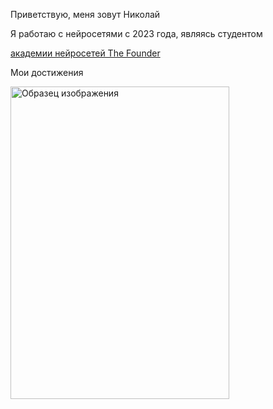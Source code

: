 Приветствую, меня зовут Николай 

Я работаю с нейросетями с 2023 года, являясь студентом  

[академии нейросетей The Founder](https://dnk.the-founder.ru/school/courses) 

Мои достижения

<img src="https://storage.yandexcloud.net/preview/photo_5197217273964784104_y.jpg" alt="Образец изображения" width="350" height ="500">
